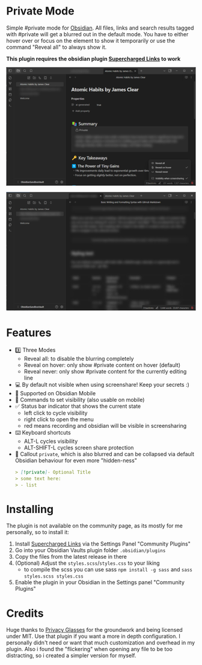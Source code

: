 # Private Mode
Simple #private mode for [Obsidian](https://obsidian.md/). All files, links and search results tagged with #private will get a blurred out in the default mode. You have to either hover over or focus on the element to show it temporarily or use the command "Reveal all" to always show it. 

**This plugin requires the obsidian plugin [Supercharged Links](https://github.com/mdelobelle/obsidian_supercharged_links) to work**

![docs/img.png](./docs/showcase_1.png)

![docs/img_1.png](./docs/showcase_2.png)

# Features
* 3️⃣ Three Modes
  * Reveal all: to disable the blurring completely
  * Reveal on hover: only show #private content on hover (default)
  * Reveal never: only show #private content for the currently editing line
* 💻 By default not visible when using screenshare! Keep your secrets :)
* 📱 Supported on Obsidian Mobile
* 🎀 Commands to set visibility (also usable on mobile)
* ✅ Status bar indicator that shows the current state
  * left click to cycle visibility
  * right click to open the menu
  * red means recording and obsidian will be visible in screensharing
* ⌨️ Keyboard shortcuts
  * ALT-L cycles visibility
  * ALT-SHIFT-L cycles screen share protection
* 💬 Callout `private`, which is also blurred and can be collapsed via default Obsidian behaviour for even more "hidden-ness"
  ```markdown
  > [!private]- Optional Title
  > some text here:
  > - list
  ```

# Installing
The plugin is not available on the community page, as its mostly for me personally, so to install it:

1. Install [Supercharged Links](https://github.com/mdelobelle/obsidian_supercharged_links) via the Settings Panel "Community Plugins"
2. Go into your Obsidian Vaults plugin folder `.obsidian/plugins`
3. Copy the files from the latest release in there
4. (Optional) Adjust the `styles.scss`/`styles.css` to your liking
   * to compile the scss you can use sass `npm install -g sass` and `sass styles.scss styles.css`
5. Enable the plugin in your Obsidian in the Settings panel "Community Plugins"

# Credits
Huge thanks to [Privacy Glasses](https://github.com/jillalberts/privacy-glasses/tree/master) for the groundwork and being licensed under MIT. Use that plugin if you want a more in depth configuration. I personally didn't need or want that much customization and overhead in my plugin. Also i found the "flickering" when opening any file to be too distracting, so i created a simpler version for myself.

